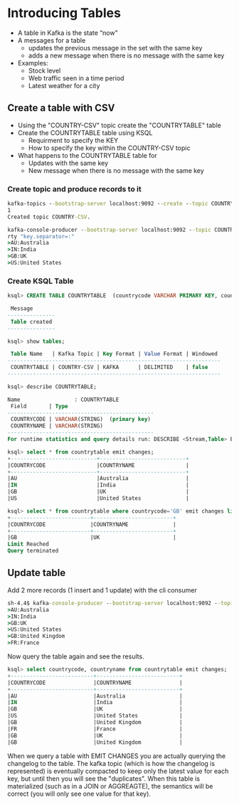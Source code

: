 # Introducing Tables

- A table in Kafka is the state “now"
- A messages for a table
    - updates the previous message in the set with the same key
    - adds a new message when there is no message with the same key
- Examples:
    - Stock level
    - Web traffic seen in a time period
    - Latest weather for a city

## Create a table with CSV
- Using the "COUNTRY-CSV" topic create the "COUNTRYTABLE" table
- Create the COUNTRYTABLE table using KSQL
  - Requirment to specify the KEY
  - How to specify the key within the COUNTRY-CSV topic
- What happens to the COUNTRYTABLE table for
  - Updates with the same key
   - New message when there is no message with the same key

### Create topic and produce records to it

```cmd
kafka-topics --bootstrap-server localhost:9092 --create --topic COUNTRY-CSV --partitions 1 --replication-factor
1
Created topic COUNTRY-CSV.
```
```cmd
kafka-console-producer --bootstrap-server localhost:9092 --topic COUNTRY-CSV --property "parse.key=true" --prope
rty "key.separator=:"
>AU:Australia
>IN:India
>GB:UK
>US:United States
```
### Create KSQL Table

```sql
ksql> CREATE TABLE COUNTRYTABLE  (countrycode VARCHAR PRIMARY KEY, countryname VARCHAR) WITH (KAFKA_TOPIC='COUNTRY-CSV', VALUE_FORMAT='DELIMITED');

 Message
---------------
 Table created
---------------

ksql> show tables;

 Table Name   | Kafka Topic | Key Format | Value Format | Windowed
-------------------------------------------------------------------
 COUNTRYTABLE | COUNTRY-CSV | KAFKA      | DELIMITED    | false
-------------------------------------------------------------------

ksql> describe COUNTRYTABLE;

Name                 : COUNTRYTABLE
 Field       | Type
----------------------------------------------
 COUNTRYCODE | VARCHAR(STRING)  (primary key)
 COUNTRYNAME | VARCHAR(STRING)
----------------------------------------------
For runtime statistics and query details run: DESCRIBE <Stream,Table> EXTENDED;

ksql> select * from countrytable emit changes;
+---------------------------+---------------------------+
|COUNTRYCODE                |COUNTRYNAME                |
+---------------------------+---------------------------+
|AU                         |Australia                  |
|IN                         |India                      |
|GB                         |UK                         |
|US                         |United States              |

ksql> select * from countrytable where countrycode='GB' emit changes limit 1;
+-------------------------+-------------------------+
|COUNTRYCODE              |COUNTRYNAME              |
+-------------------------+-------------------------+
|GB                       |UK                       |
Limit Reached
Query terminated
```
## Update table
Add 2 more records (1 insert and 1 update) with the cli consumer
```cmd
sh-4.4$ kafka-console-producer --bootstrap-server localhost:9092 --topic COUNTRY-CSV --property "parse.key=true" --property "key.separator=:"
>AU:Australia
>IN:India
>GB:UK
>US:United States
>GB:United Kingdom
>FR:France
```
Now query the table again and see the results. 
```sql
ksql> select countrycode, countryname from countrytable emit changes;
+--------------------------+--------------------------+
|COUNTRYCODE               |COUNTRYNAME               |
+--------------------------+--------------------------+
|AU                        |Australia                 |
|IN                        |India                     |
|GB                        |UK                        |
|US                        |United States             |
|GB                        |United Kingdom            |
|FR                        |France                    |
|GB                        |UK                        |
|GB                        |United Kingdom            |
```
When we query a table with EMIT CHANGES you are actually querying the changelog to the table. The kafka topic (which is how the changelog is represented) is eventually compacted to keep only the latest value for each key, but until then you will see the "duplicates". When this table is materialized (such as in a JOIN or AGGREAGTE), the semantics will be correct (you will only see one value for that key).